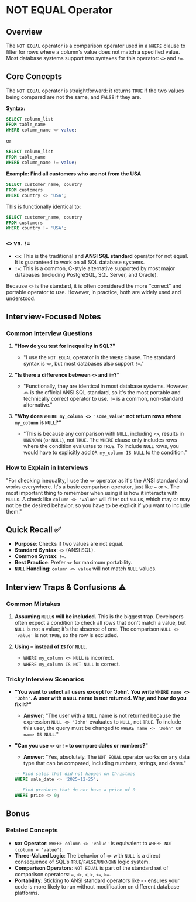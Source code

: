 # NOT EQUAL Operator

## Overview
The `NOT EQUAL` operator is a comparison operator used in a `WHERE` clause to filter for rows where a column's value does not match a specified value. Most database systems support two syntaxes for this operator: `<>` and `!=`.

## Core Concepts

The `NOT EQUAL` operator is straightforward: it returns `TRUE` if the two values being compared are not the same, and `FALSE` if they are.

**Syntax:**
```sql
SELECT column_list
FROM table_name
WHERE column_name <> value;
```
or
```sql
SELECT column_list
FROM table_name
WHERE column_name != value;
```

**Example: Find all customers who are not from the USA**
```sql
SELECT customer_name, country
FROM customers
WHERE country <> 'USA';
```
This is functionally identical to:
```sql
SELECT customer_name, country
FROM customers
WHERE country != 'USA';
```

### `<>` vs. `!=`
-   **`<>`**: This is the traditional and **ANSI SQL standard** operator for not equal. It is guaranteed to work on all SQL database systems.
-   **`!=`**: This is a common, C-style alternative supported by most major databases (including PostgreSQL, SQL Server, and Oracle).

Because `<>` is the standard, it is often considered the more "correct" and portable operator to use. However, in practice, both are widely used and understood.

## Interview-Focused Notes

### Common Interview Questions

1.  **"How do you test for inequality in SQL?"**
    -   "I use the `NOT EQUAL` operator in the `WHERE` clause. The standard syntax is `<>`, but most databases also support `!=`."

2.  **"Is there a difference between `<>` and `!=`?"**
    -   "Functionally, they are identical in most database systems. However, `<>` is the official ANSI SQL standard, so it's the most portable and technically correct operator to use. `!=` is a common, non-standard alternative."

3.  **"Why does `WHERE my_column <> 'some_value'` not return rows where `my_column` is `NULL`?"**
    -   "This is because any comparison with `NULL`, including `<>`, results in `UNKNOWN` (or `NULL`), not `TRUE`. The `WHERE` clause only includes rows where the condition evaluates to `TRUE`. To include `NULL` rows, you would have to explicitly add `OR my_column IS NULL` to the condition."

### How to Explain in Interviews
"For checking inequality, I use the `<>` operator as it's the ANSI standard and works everywhere. It's a basic comparison operator, just like `=` or `>`. The most important thing to remember when using it is how it interacts with `NULL`s. A check like `column <> 'value'` will filter out `NULL`s, which may or may not be the desired behavior, so you have to be explicit if you want to include them."

## Quick Recall ✅

-   **Purpose**: Checks if two values are not equal.
-   **Standard Syntax**: `<>` (ANSI SQL).
-   **Common Syntax**: `!=`.
-   **Best Practice**: Prefer `<>` for maximum portability.
-   **`NULL` Handling**: `column <> value` will not match `NULL` values.

## Interview Traps & Confusions ⚠️

### Common Mistakes

1.  **Assuming `NULL`s will be included.** This is the biggest trap. Developers often expect a condition to check all rows that don't match a value, but `NULL` is not a value; it's the absence of one. The comparison `NULL <> 'value'` is not `TRUE`, so the row is excluded.

2.  **Using `=` instead of `IS` for `NULL`.**
    -   `WHERE my_column <> NULL` is incorrect.
    -   `WHERE my_column IS NOT NULL` is correct.

### Tricky Interview Scenarios

-   **"You want to select all users except for 'John'. You write `WHERE name <> 'John'`. A user with a `NULL` name is not returned. Why, and how do you fix it?"**
    -   **Answer**: "The user with a `NULL` name is not returned because the expression `NULL <> 'John'` evaluates to `NULL`, not `TRUE`. To include this user, the query must be changed to `WHERE name <> 'John' OR name IS NULL`."

-   **"Can you use `<>` or `!=` to compare dates or numbers?"**
    -   **Answer**: "Yes, absolutely. The `NOT EQUAL` operator works on any data type that can be compared, including numbers, strings, and dates."
    ```sql
    -- Find sales that did not happen on Christmas
    WHERE sale_date <> '2025-12-25';

    -- Find products that do not have a price of 0
    WHERE price <> 0;
    ```

## Bonus

### Related Concepts
-   **`NOT` Operator**: `WHERE column <> 'value'` is equivalent to `WHERE NOT (column = 'value')`.
-   **Three-Valued Logic**: The behavior of `<>` with `NULL` is a direct consequence of SQL's `TRUE`/`FALSE`/`UNKNOWN` logic system.
-   **Comparison Operators**: `NOT EQUAL` is part of the standard set of comparison operators: `=`, `<>`, `<`, `>`, `<=`, `>=`.
-   **Portability**: Sticking to ANSI standard operators like `<>` ensures your code is more likely to run without modification on different database platforms.

